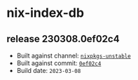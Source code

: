 # nix-index-db
## release 230308.0ef02c4
- Built against channel: [`nixpkgs-unstable`](https://github.com/nixos/nixpkgs/tree/nixpkgs-unstable)
- Built against commit: [`0ef02c4`](https://github.com/NixOS/nixpkgs/commit/0ef02c4792fbde4b78957a46a8cb107b6c7aa3cc)
- Build date: `2023-03-08`
